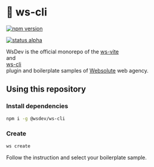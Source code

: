 # 🔵 ws-cli

[![npm version](https://badge.fury.io/js/%40wsdev%2Fws-cli.svg)](https://badge.fury.io/js/%40wsdev%2Fws-cli)

[![status alpha](https://img.shields.io/badge/status-alpha-red.svg)](https://shields.io/)

WsDev is the official monorepo of the 
[ws-vite](https://github.com/websolutespa/wsdev/packages/ws-vite/README.md)  
and  
[ws-cli](https://github.com/websolutespa/wsdev/packages/ws-cli/README.md)  
plugin and boilerplate samples of 
[Websolute](https://www.websolute.com) web agency.

## Using this repository

### Install dependencies

```sh
npm i -g @wsdev/ws-cli
```
### Create 

```sh
ws create
```

Follow the instruction and select your boilerplate sample.
